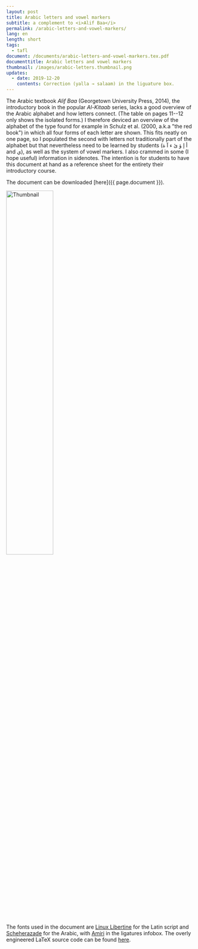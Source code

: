 ```yaml
---
layout: post
title: Arabic letters and vowel markers
subtitle: a complement to <i>Alif Baa</i>
permalink: /arabic-letters-and-vowel-markers/
lang: en
length: short
tags:
  - tafl
document: /documents/arabic-letters-and-vowel-markers.tex.pdf
documenttitle: Arabic letters and vowel markers
thumbnail: /images/arabic-letters.thumbnail.png
updates: 
  - date: 2019-12-20
    contents: Correction (yalla → salaam) in the liguature box. 
---
```


The Arabic textbook *Alif Baa* (Georgetown University Press, 2014), the introductory book in the popular *Al-Kitaab* series, lacks a good overview of the Arabic alphabet and how letters connect. (The table on pages 11--12 only shows the isolated forms.) I therefore deviced an overview of the alphabet of the type found for example in Schulz et&nbsp;al. (2000, a.k.a "the red book") in which all four forms of each letter are shown. This fits neatly on one page, so I populated the second with letters not traditionally part of the alphabet but that nevertheless need to be learned by students (أ إ ؤ ئ ء آ ة and&nbsp;ي), as well as the system of vowel markers. I also crammed in some (I hope useful) information in sidenotes. The intention is for students to have this document at hand as a reference sheet for the entirety their introductory course.

The document can be downloaded [here]({{ page.document }}).

<a href="{{ page.document }}" >
<img width="50%" src="{{ page.thumbnail }}" alt="Thumbnail">
</a>

The fonts used in the document are [Linux Libertine](http://www.linuxlibertine.org/) for the Latin script and [Scheherazade](https://software.sil.org/scheherazade/) for the Arabic, with [Amiri](http://www.amirifont.org/) in the ligatures infobox. The overly engineered LaTeX source code can be found [here](/documents/arabic-letters-and-vowel-markers.tex). 

